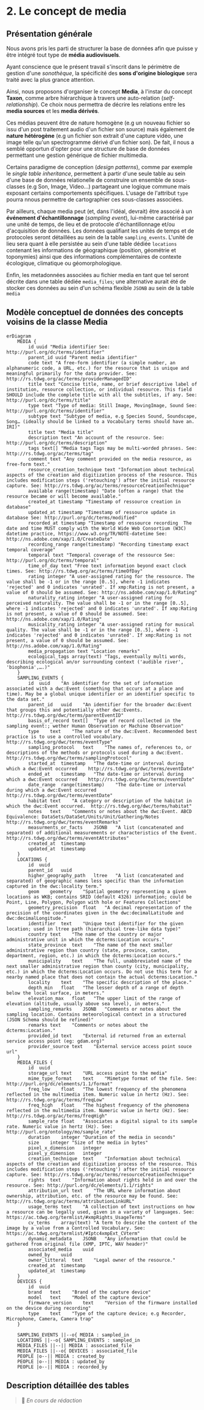 # 2. Le concept de media

## Présentation générale

Nous avons pris les parti de structurer la base de données afin que puisse y être intégré tout type de **média audiovisuels**.

Ayant conscience que le présent travail s'inscrit dans le périmètre de gestion d'une _sonothèque_, la spécificité des **sons d'origine biologique** sera traité avec la plus grance attention.

Ainsi, nous proposons d'organiser le concept **Media**, à l'instar du concept **Taxon**, comme arbre hiérarchique à travers une auto-relation (_self-relationship_). Ce choix nous permettra de décrire les relations entre les **media sources** et les **media dérivés**.

Ces médias peuvent être de nature homogène (e.g un nouveau fichier so issu d'un post traitement audio d'un fichier son source) mais également de **nature hétérogène** (e.g un fichier son extrait d'une capture vidéo, une image telle qu'un spectrogramme dérivé d'un fichier son). De fait, il nous a semblé opportun d'opter pour une structure de base de données permettant une gestion générique de fichier multimedia.

Certains paradigme de conception (_design patterns_), comme par exemple le _single table inheritance_, permettent à partir d'une seule table au sein d'une base de données relationelle de construire un ensemble de sous-classes (e.g Son, Image, Video...) partageant une logique commune mais exposant certains comportements spécifiques. L'usage de l'attribut `type` pourra nnous permettre de cartographier ces sous-classes associées.

Par ailleurs, chaque media peut (et, dans l'idéal, devrait) être associé à un **événement d'échantillonnage** (_sampling event_), lui-même caractérisé par une unité de temps, de lieu et de protocole d'échantillonnage et/ou d'acquisition de données. Les données qualifiant les unités de temps et de protocoles seront détaillées au sein de la table `sampling_events`. L'unité de lieu sera quant à elle persistée au sein d'une table dédiée `locations` contenant les informations de géographique (position, géométrie et toponymies) ainsi que des informations complémentaires de contexte écologique, climatique ou géomorphologique.

Enfin, les metadonnées associées au fichier media en tant que tel seront décrite dans une table dédiée `media_files`; une alternative aurait été de stocker ces données au sein d'un schéma flexible `JSONB` au sein de la table `media`

## Modèle conceptuel de données des concepts voisins de la classe Media

```mermaid
erDiagram
    MEDIA {
        id uuid "Media identifier See: http://purl.org/dc/terms/identifier"
        parent_id uuid "Parent media identifier"
        code text "A free-form identifier (a simple number, an alphanumeric code, a URL, etc.) for the resource that is unique and meaningful primarily for the data provider. See: http://rs.tdwg.org/ac/terms/providerManagedID"
        title text "Concise title, name, or brief descriptive label of institution, resource collection, or individual resource. This field SHOULD include the complete title with all the subtitles, if any. See: http://purl.org/dc/terms/title"
        type text "Type of media: Still Image, MovingImage, Sound See: http://purl.org/dc/terms/identifier"
        subtype text "Subtype of media, e.g Species Sound, Soundscape, Song… (ideally should be linked to a Vocabulary terms should have an. IRI)"
        title text "Media title"
        description text "An account of the resource. See: http://purl.org/dc/terms/description"
        tags text[] "Media tags Tags may be multi-worded phrases. See: http://rs.tdwg.org/ac/terms/tag"
        comment text "Any comment provided on the media resource, as free-form text."
        resource_creation_technique text "Information about technical aspects of the creation and digitization process of the resource. This includes modification steps ('retouching') after the initial resource capture. See: http://rs.tdwg.org/ac/terms/resourceCreationTechnique"
        available range(timestamp) "Date (often a range) that the resource became or will become available."
        created_at timestamp "Timestamp of ressource creation in database"
        updated_at timestamp "Timestamp of ressource update in database See: http://purl.org/dc/terms/modified"
        recorded_at timestamp "Timestamp of ressource recording  The date and time MUST comply with the World Wide Web Consortium (W3C) datetime practice, https://www.w3.org/TR/NOTE-datetime See: http://ns.adobe.com/xap/1.0/CreateDate"
        recording_range range(timestamp) "Recording timestamp exact temporal coverage"
        temporal text "Temporal coverage of the ressource See: http://purl.org/dc/terms/temporal"
        time_of_day text "Free text information beyond exact clock times. See: http://rs.tdwg.org/ac/terms/timeOfDay"
        rating integer "A user-assigned rating for the ressource. The value shall be -1 or in the range [0..5], where -1 indicates 'rejected' and 0 indicates 'unrated'. If xmp:Rating is not present, a value of 0 should be assumed. See: http://ns.adobe.com/xap/1.0/Rating"
        naturality_rating integer "A user-assigned rating for perceived naturality. The value shall be -1 or in the range [0..5], where -1 indicates 'rejected' and 0 indicates 'unrated'. If xmp:Rating is not present, a value of 0 should be assumed. See: http://ns.adobe.com/xap/1.0/Rating"
        musicality_rating integer "A user-assigned rating for musical quality. The value shall be -1 or in the range [0..5], where -1 indicates 'rejected' and 0 indicates 'unrated'. If xmp:Rating is not present, a value of 0 should be assumed. See: http://ns.adobe.com/xap/1.0/Rating"
        media_propagation text "Location remarks"
        ecological_tags array(text) "Tags, eventually multi words, describing ecological an/or surrounding context ('audible river', 'biophonia',….)"
    }
    SAMPLING_EVENTS {
        id	uuid	"An identifier for the set of information associated with a dwc:Event (something that occurs at a place and time). May be a global unique identifier or an identifier specific to the data set."
        parent_id	uuid	"An identifier for the broader dwc:Event that groups this and potentially other dwc:Events.	http://rs.tdwg.org/dwc/terms/parentEventID"
        basis_of_record	text[]	"Type of record collected in the sampling event:; wether Human Observation or Machine Observation"
        type	text	"The nature of the dwc:Event. Recommended best practice is to use a controlled vocabulary.	http://rs.tdwg.org/dwc/terms/eventType"
        sampling_protocol	text	"The names of, references to, or descriptions of the methods or protocols used during a dwc:Event.	http://rs.tdwg.org/dwc/terms/samplingProtocol"
        started_at	timestamp	"The date-time or interval during which a dwc:Event occurred	http://rs.tdwg.org/dwc/terms/eventDate"
        ended_at	timestamp	"The date-time or interval during which a dwc:Event occurred	http://rs.tdwg.org/dwc/terms/eventDate"
        date_range	range(timestamp)	"The date-time or interval during which a dwc:Event occurred	http://rs.tdwg.org/dwc/terms/eventDate"
        habitat	text	"A category or description of the habitat in which the dwc:Event occurred.	http://rs.tdwg.org/dwc/terms/habitat"
        notes	text	"Comments or notes about the dwc:Event. ABCD Equivalence: DataSets/DataSet/Units/Unit/Gathering/Notes	http://rs.tdwg.org/dwc/terms/eventRemarks"
        measurments_or_facts	JSONB	"A list (concatenated and separated) of additional measurements or characteristics of the Event.	http://rs.tdwg.org/dwc/terms/eventAttributes"
        created_at	timestamp
        updated_at	timestamp
    }
    LOCATIONS {
        id 	uuid
        parent_id	uuid
        higher_geography_path	ltree	"A list (concatenated and separated) of geographic names less specific than the information captured in the dwc:locality term."
        geom	geometry	"Spatial geometry representing a given locations as WKB; contains SRID (default 4326) information; could be Point, Line, Polygon, Polygon with hole or Features Collections"
        geometry_precision	float	"A decimal representation of the precision of the coordinates given in the dwc:decimalLatitude and dwc:decimalLongitude."
        identifier	text	"Unique text identifier for the given location; used in ltree path (hierarchical tree-like data type)"
        country	text	"The name of the country or major administrative unit in which the dcterms:Location occurs."
        state_province	text	"The name of the next smaller administrative region than country (state, province, canton, department, region, etc.) in which the dcterms:Location occurs."
        municipality	text	"The full, unabbreviated name of the next smaller administrative region than county (city, municipality, etc.) in which the dcterms:Location occurs. Do not use this term for a nearby named place that does not contain the actual dcterms:Location."
        locality	text	"The specific description of the place."
        depth_min	float	"The lesser depth of a range of depth below the local surface, in meters."
        elevation_max	float	"The upper limit of the range of elevation (altitude, usually above sea level), in meters."
        sampling_remarks	JSONB	"Comments or notes about the sampling location. Contains meteorological context in a structured (JSON Schema should be refined)"
        remarks	text	"Comments or notes about the dcterms:Location."
        provided_id	text	"External id returned from an external service access point (eg: gdam.org)"
        provider_source	text	"External service access point souce url"
    }
    MEDIA_FILES {
        id	uuid
        storage_url	text	"URL access point to the media"
        mime_type_format	text	"Mimetype format of the file. See: http://purl.org/dc/elements/1.1/format"
        freq_low	float	"The lowest frequency of the phenomena reflected in the multimedia item. Numeric value in hertz (Hz). See: http://rs.tdwg.org/ac/terms/freqLow"
        freq_high	float	"The highest frequency of the phenomena reflected in the multimedia item. Numeric value in hertz (Hz). See: http://rs.tdwg.org/ac/terms/freqHigh"
        sample_rate	float	"Associates a digital signal to its sample rate. Numeric value in hertz (Hz). See: http://purl.org/ontology/mo/sample_rate"
        duration	integer	"Duration of the media in seconds"
        size	integer	"Size of the media in bytes"
        pixel_x_dimension	integer
        pixel_y_dimension	integer
        creation_technique	text	"Information about technical aspects of the creation and digitization process of the resource. This includes modification steps ('retouching') after the initial resource capture. See: http://rs.tdwg.org/ac/terms/resourceCreationTechnique"
        rights	text	"Information about rights held in and over the resource. See: http://purl.org/dc/elements/1.1/rights"
        attribution_url	text	"The URL where information about ownership, attribution, etc. of the resource may be found. See: http://rs.tdwg.org/ac/terms/attributionLinkURL"
        usage_terms	text	"A collection of text instructions on how a resource can be legally used, given in a variety of languages. See: https://ac.tdwg.org/termlist/#xmpRights_UsageTerms"
        cv_terms	array(text)	"A term to describe the content of the image by a value from a Controlled Vocabulary. See: https://ac.tdwg.org/termlist/#Iptc4xmpExt_CVterm"
        dynamic_metadata	JSONB	"Any information that could be gathered from original file (XMP, IPTC, WAV header)"
        associated_media	uuid
        owned_by	uuid
        owner_litteral	text	"Legal owner of the resource."
        created_at	timestamp
        updated_at	timestamp
    }
    DEVICES {
        id	uuid
        brand	text	"Brand of the capture device"
        model	text	"Model of the capture device"
        firmware_version	text	"Version of the firmware installed on the device during recording"
        type	text	"Type of the capture device; e.g Recorder, Microphone, Camera, Camera trap"
    }

    SAMPLING_EVENTS ||--o{ MEDIA : sampled_in
    LOCATIONS ||--o{ SAMPLING_EVENTS : sampled_in
    MEDIA_FILES ||--|| MEDIA : associated_file
    MEDIA_FILES ||--o{ DEVICES : associated_file
    PEOPLE |o--|| MEDIA : created_by
    PEOPLE |o--|| MEDIA : updated_by
    PEOPLE |o--|| MEDIA : recorded_by

```

## Description détaillée des tables

> 📝 _En cours de rédaction_
